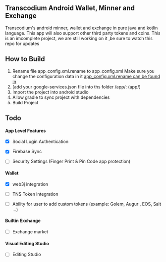 ## Transcodium Android Wallet, Minner and Exchange
Transcodium's android minner, wallet and exchange in pure java and kotlin language. This app will
also support other third party tokens and coins.
This is an imcomplete project, we are still working on it ,be sure to watch this repo for updates 

## How to Build 
1. Rename file app_config.xml.rename to app_config.xml 
Make sure you change the configuration data in it 
[app_config.xml.rename can be found in](app/src/main/res/values)
2. [add your google-services.json file into ths folder /app/: (app/)
3. Import the project into android studio
4. Allow gradle to sync project with dependencies 
5. Build Project

## Todo
#### App Level Features 
- [x] Social Login Authentication

- [x] Firebase Sync

- [ ] Security Settings \(Finger Print & Pin Code app protection)


#### Wallet 
- [x] web3j integration

- [ ] TNS Token integration

- [ ] Ability for user to add custom tokens (example: Golem, Augur , EOS, Salt ...)

#### Builtin Exchange 
- [ ] Exchange market

#### Visual Editing Studio
- [ ] Editing Studio


